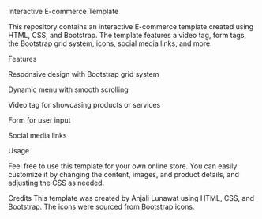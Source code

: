 Interactive E-commerce Template

This repository contains an interactive E-commerce template created using HTML, CSS, and Bootstrap. The template features a video tag, form tags, the Bootstrap grid system, icons, social media links, and more.

Features

Responsive design with Bootstrap grid system

Dynamic menu with smooth scrolling

Video tag for showcasing products or services

Form for user input

Social media links


Usage

Feel free to use this template for your own online store. You can easily customize it by changing the content, images, and product details, and adjusting the CSS as needed.

Credits
This template was created by Anjali Lunawat using HTML, CSS, and Bootstrap. The icons were sourced from Bootstrap icons.

